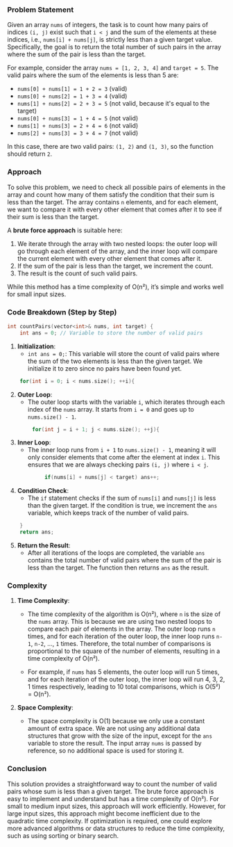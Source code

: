 ### Problem Statement

Given an array `nums` of integers, the task is to count how many pairs of indices `(i, j)` exist such that `i < j` and the sum of the elements at these indices, i.e., `nums[i] + nums[j]`, is strictly less than a given target value. Specifically, the goal is to return the total number of such pairs in the array where the sum of the pair is less than the target.

For example, consider the array `nums = [1, 2, 3, 4]` and `target = 5`. The valid pairs where the sum of the elements is less than 5 are:
- `nums[0] + nums[1] = 1 + 2 = 3` (valid)
- `nums[0] + nums[2] = 1 + 3 = 4` (valid)
- `nums[1] + nums[2] = 2 + 3 = 5` (not valid, because it's equal to the target)
- `nums[0] + nums[3] = 1 + 4 = 5` (not valid)
- `nums[1] + nums[3] = 2 + 4 = 6` (not valid)
- `nums[2] + nums[3] = 3 + 4 = 7` (not valid)

In this case, there are two valid pairs: `(1, 2)` and `(1, 3)`, so the function should return `2`.

### Approach

To solve this problem, we need to check all possible pairs of elements in the array and count how many of them satisfy the condition that their sum is less than the target. The array contains `n` elements, and for each element, we want to compare it with every other element that comes after it to see if their sum is less than the target.

A **brute force approach** is suitable here:
1. We iterate through the array with two nested loops: the outer loop will go through each element of the array, and the inner loop will compare the current element with every other element that comes after it.
2. If the sum of the pair is less than the target, we increment the count.
3. The result is the count of such valid pairs.

While this method has a time complexity of O(n²), it’s simple and works well for small input sizes.

### Code Breakdown (Step by Step)

```cpp
int countPairs(vector<int>& nums, int target) {
    int ans = 0; // Variable to store the number of valid pairs
```

1. **Initialization**:
   - `int ans = 0;`: This variable will store the count of valid pairs where the sum of the two elements is less than the given target. We initialize it to zero since no pairs have been found yet.

```cpp
    for(int i = 0; i < nums.size(); ++i){ 
```

2. **Outer Loop**:
   - The outer loop starts with the variable `i`, which iterates through each index of the `nums` array. It starts from `i = 0` and goes up to `nums.size() - 1`.

```cpp
        for(int j = i + 1; j < nums.size(); ++j){ 
```

3. **Inner Loop**:
   - The inner loop runs from `i + 1` to `nums.size() - 1`, meaning it will only consider elements that come after the element at index `i`. This ensures that we are always checking pairs `(i, j)` where `i < j`.

```cpp
            if(nums[i] + nums[j] < target) ans++; 
```

4. **Condition Check**:
   - The `if` statement checks if the sum of `nums[i]` and `nums[j]` is less than the given target. If the condition is true, we increment the `ans` variable, which keeps track of the number of valid pairs.
   
```cpp
    }
    return ans; 
```

5. **Return the Result**:
   - After all iterations of the loops are completed, the variable `ans` contains the total number of valid pairs where the sum of the pair is less than the target. The function then returns `ans` as the result.

### Complexity

1. **Time Complexity**:
   - The time complexity of the algorithm is O(n²), where `n` is the size of the `nums` array. This is because we are using two nested loops to compare each pair of elements in the array. The outer loop runs `n` times, and for each iteration of the outer loop, the inner loop runs `n-1`, `n-2`, ..., `1` times. Therefore, the total number of comparisons is proportional to the square of the number of elements, resulting in a time complexity of O(n²).

   - For example, if `nums` has 5 elements, the outer loop will run 5 times, and for each iteration of the outer loop, the inner loop will run 4, 3, 2, 1 times respectively, leading to 10 total comparisons, which is O(5²) = O(n²).

2. **Space Complexity**:
   - The space complexity is O(1) because we only use a constant amount of extra space. We are not using any additional data structures that grow with the size of the input, except for the `ans` variable to store the result. The input array `nums` is passed by reference, so no additional space is used for storing it.

### Conclusion

This solution provides a straightforward way to count the number of valid pairs whose sum is less than a given target. The brute force approach is easy to implement and understand but has a time complexity of O(n²). For small to medium input sizes, this approach will work efficiently. However, for large input sizes, this approach might become inefficient due to the quadratic time complexity. If optimization is required, one could explore more advanced algorithms or data structures to reduce the time complexity, such as using sorting or binary search.